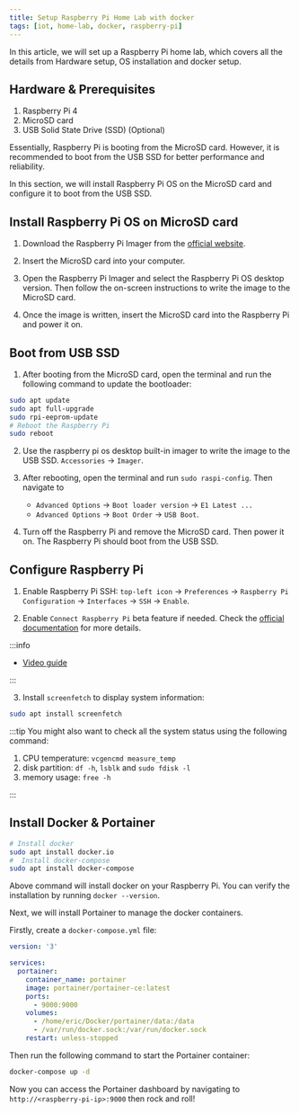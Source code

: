 ```yaml
---
title: Setup Raspberry Pi Home Lab with docker
tags: [iot, home-lab, docker, raspberry-pi]
---
```


In this article, we will set up a Raspberry Pi home lab, which covers all the details from Hardware setup, OS installation and docker setup.

## Hardware & Prerequisites

1. Raspberry Pi 4
2. MicroSD card
3. USB Solid State Drive (SSD) (Optional)

Essentially, Raspberry Pi is booting from the MicroSD card. However, it is recommended to boot from the USB SSD for better performance and reliability.

In this section, we will install Raspberry Pi OS on the MicroSD card and configure it to boot from the USB SSD.

## Install Raspberry Pi OS on MicroSD card

1. Download the Raspberry Pi Imager from the [official website](https://www.raspberrypi.org/software/).

2. Insert the MicroSD card into your computer.

3. Open the Raspberry Pi Imager and select the Raspberry Pi OS desktop version. Then follow the on-screen instructions to write the image to the MicroSD card.

4. Once the image is written, insert the MicroSD card into the Raspberry Pi and power it on.

## Boot from USB SSD

1. After booting from the MicroSD card, open the terminal and run the following command to update the bootloader:

```bash
sudo apt update
sudo apt full-upgrade
sudo rpi-eeprom-update
# Reboot the Raspberry Pi
sudo reboot
```

2. Use the raspberry pi os desktop built-in imager to write the image to the USB SSD. `Accessories` -> `Imager`.

3. After rebooting, open the terminal and run `sudo raspi-config`. Then navigate to

   - `Advanced Options` -> `Boot loader version` -> `E1 Latest ...`
   - `Advanced Options` -> `Boot Order` -> `USB Boot`.

4. Turn off the Raspberry Pi and remove the MicroSD card. Then power it on. The Raspberry Pi should boot from the USB SSD.

## Configure Raspberry Pi

1. Enable Raspberry Pi SSH: `top-left icon` -> `Preferences` -> `Raspberry Pi Configuration` -> `Interfaces` -> `SSH` -> `Enable`.

2. Enable `Connect Raspberry Pi` beta feature if needed. Check the [official documentation](https://www.raspberrypi.com/software/connect/) for more details.

:::info

- [Video guide](https://www.youtube.com/watch?v=KiWtKVgjuFk)

:::

3. Install `screenfetch` to display system information:

```bash
sudo apt install screenfetch
```

:::tip
You might also want to check all the system status using the following command:

1. CPU temperature: `vcgencmd measure_temp`
2. disk partition: `df -h`, `lsblk` and `sudo fdisk -l`
3. memory usage: `free -h`

:::

## Install Docker & Portainer

```bash
# Install docker
sudo apt install docker.io
#  Install docker-compose
sudo apt install docker-compose
```

Above command will install docker on your Raspberry Pi. You can verify the installation by running `docker --version`.

Next, we will install Portainer to manage the docker containers.

Firstly, create a `docker-compose.yml` file:

```yaml title="docker-compose.yml"
version: '3'

services:
  portainer:
    container_name: portainer
    image: portainer/portainer-ce:latest
    ports:
      - 9000:9000
    volumes:
      - /home/eric/Docker/portainer/data:/data
      - /var/run/docker.sock:/var/run/docker.sock
    restart: unless-stopped
```

Then run the following command to start the Portainer container:

```bash
docker-compose up -d
```

Now you can access the Portainer dashboard by navigating to `http://<raspberry-pi-ip>:9000` then rock and roll!
